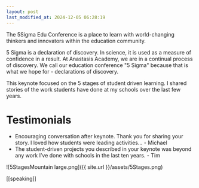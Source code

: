 ```yaml
---
layout: post
last_modified_at: 2024-12-05 06:28:19
---
```

The 5Sigma Edu Conference is a place to learn with world-changing thinkers and innovators within the education community.

5 Sigma is a declaration of discovery. In science, it is used as a measure of confidence in a result. At Anastasis Academy, we are in a continual process of discovery. We call our education conference "5 Sigma" because that is what we hope for - declarations of discovery.

This keynote focused on the 5 stages of student driven learning. I shared stories of the work students have done at my schools over the last few years.

Testimonials
============

*   Encouraging conversation after keynote. Thank you for sharing your story. I loved how students were leading activities... - Michael
*   The student-driven projects you described in your keynote was beyond any work I’ve done with schools in the last ten years. - Tim

![5StagesMountain large.png]({{ site.url }}/assets/5Stages.png)

[[speaking]]

